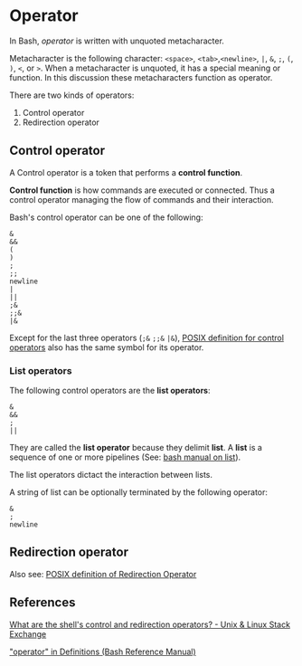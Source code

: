 # Operator

In Bash, *operator* is written with unquoted metacharacter. 

Metacharacter is the following character: `<space>`, `<tab>`,`<newline>`, `|`, `&`, `;`, `(`, `)`, `<`, or `>`. When a metacharacter is unquoted, it has a special meaning or function. In this discussion these metacharacters function as operator.

There are two kinds of operators:

1. Control operator
2. Redirection operator


## Control operator

A Control operator is a token that performs a **control function**. 

**Control function** is how commands are executed or connected. Thus a control operator managing the flow of commands and their interaction.

Bash's control operator can be one of the following: 

```
&
&&
(
)
;
;;
newline
|
||
;&
;;&
|&
```

Except for the last three operators (`;&` `;;&` `|&`),  [POSIX definition for control operators](https://pubs.opengroup.org/onlinepubs/9699919799/basedefs/V1_chap03.html#tag_03_113) also has the same symbol for its operator.

### List operators

The following control operators are the **list operators**:

```
&
&&
;
||
```
They are called the **list operator** because they delimit **list**. A **list** is a sequence of one or more pipelines (See: [bash manual on list](https://www.gnu.org/software/bash/manual/html_node/Lists.html)).

The list operators dictact the interaction between lists.

A string of list can be optionally terminated by the following operator:

```
&
;
newline
```


## Redirection operator

Also see: [POSIX definition of Redirection Operator](https://pubs.opengroup.org/onlinepubs/9699919799.2016edition/basedefs/V1_chap03.html#tag_03_318)







## References

[What are the shell's control and redirection operators? - Unix & Linux Stack Exchange](https://unix.stackexchange.com/questions/159513/what-are-the-shells-control-and-redirection-operators) 

["operator" in Definitions (Bash Reference Manual)](https://www.gnu.org/software/bash/manual/html_node/Definitions.html#index-operator_002c-shell) 

